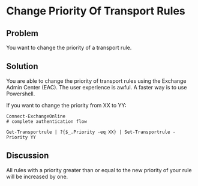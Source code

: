 # Change Priority Of Transport Rules

## Problem

You want to change the priority of a transport rule.

## Solution

You are able to change the priority of transport rules using the Exchange Admin Center (EAC).
The user experience is awful.
A faster way is to use Powershell.

If you want to change the priority from XX to YY:

```pwsh
Connect-ExchangeOnline
# complete authentication flow

Get-Transportrule | ?{$_.Priority -eq XX} | Set-Transportrule -Priority YY

```

## Discussion

All rules with a priority greater than or equal to the new priority of your rule will be increased by one.